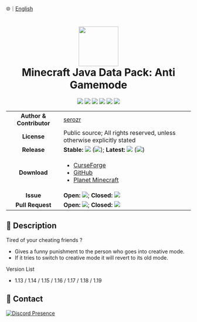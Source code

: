 🌐｜[English](./README.md)

# <div align="center"><img src="https://i.imgur.com/R7yteCX.png" height="108px" /><br />Minecraft Java Data Pack: Anti Gamemode</div>

<div align="center">
  <img src="https://img.shields.io/github/languages/count/serozr/anti-gamemode?style=flat-square&logo=github" />
  <img src="https://img.shields.io/github/languages/top/serozr/anti-gamemode?style=flat-square&logo=github" />
  <img src="https://img.shields.io/github/repo-size/serozr/anti-gamemode?style=flat-square&logo=github" />
  <img src="https://img.shields.io/github/watchers/serozr/anti-gamemode?style=flat-square&logo=github" />
  <img src="https://img.shields.io/github/stars/serozr/anti-gamemode?style=flat-square&logo=github" />
  <img src="https://img.shields.io/github/forks/serozr/anti-gamemode?style=flat-square&logo=github" />
</div>

<table>
  <tr>
    <td align="center">
      <b>Author & Contributor</b><br />
    </td>
    <td><a href="https://github.com/serozr">serozr</a></td>
  </tr>
  <tr>
    <td align="center"><b>License</b></td>
    <td>Public source; All rights reserved, unless otherwise explicitly stated</td>
  </tr>
  <tr>
    <td align="center"><b>Release</b></td>
    <td>
      <b>Stable: </b><img src="https://img.shields.io/github/release/serozr/anti-gamemode?style=flat-square&color=000000&label=%20" /> (<img src="https://img.shields.io/github/release-date/serozr/anti-gamemode?style=flat-square&color=000000&label=%20" />); <b>Latest: </b><img src="https://img.shields.io/github/release/serozr/anti-gamemode?include_prereleases&style=flat-square&color=000000&label=%20" /> (<img src="https://img.shields.io/github/release-date-pre/serozr/anti-gamemode?style=flat-square&color=000000&label=%20" />)
    </td>
  </tr>
  <tr>
    <td align="center">
      <b>Download</b><br />
    </td>
    <td><ul>
      <li><a href="https://www.curseforge.com/minecraft/customization/anti-game-mode">CurseForge</a></li>
      <li><a href="https://github.com/serozr/anti-gamemode/releases">GitHub</a></li>
      <li><a href="https://www.planetminecraft.com/data-pack/anti-gamemode/">Planet Minecraft</a></li>
    </ul></td>
  </tr>
  <tr>
    <td align="center"><b>Issue</b></td>
    <td>
      <b>Open: </b><img src="https://img.shields.io/github/issues-raw/serozr/anti-gamemode?style=flat-square&color=000000&label=%20" />; <b>Closed: </b><img src="https://img.shields.io/github/issues-closed-raw/serozr/anti-gamemode?style=flat-square&color=000000&label=%20" />
    </td>
  </tr>
  <tr>
    <td align="center"><b>Pull Request</b></td>
    <td>
      <b>Open: </b><img src="https://img.shields.io/github/issues-pr-raw/serozr/anti-gamemode?style=flat-square&color=000000&label=%20" />; <b>Closed: </b><img src="https://img.shields.io/github/issues-pr-closed-raw/serozr/anti-gamemode?style=flat-square&color=000000&label=%20" />
    </td>
  </tr>
</table>

## 📜 Description

Tired of your cheating friends ?

- Gives a funny punishment to the person who goes into creative mode.
- If it tries to switch to creative mode it will revert to its old mode.

Version List

- 1.13 / 1.14 / 1.15 / 1.16 / 1.17 / 1.18 / 1.19

## 🐛 Contact
[![Discord Presence](https://lanyard.cnrad.dev/api/317910151241924608)](https://discord.com/users/317910151241924608)
